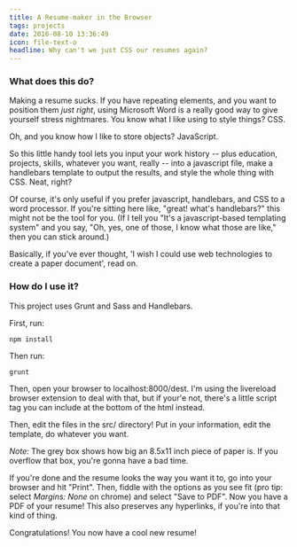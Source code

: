 ```yaml
---
title: A Resume-maker in the Browser
tags: projects
date: 2016-08-10 13:36:49
icon: file-text-o
headline: Why can't we just CSS our resumes again?
---
```

### What does this do?

Making a resume sucks. If you have repeating elements, and you want to position them _just right_, using Microsoft Word is a really good way to give yourself stress nightmares. You know what I like using to style things? CSS.

Oh, and you know how I like to store objects? JavaScript.

So this little handy tool lets you input your work history -- plus education, projects, skills, whatever you want, really -- into a javascript file, make a handlebars template to output the results, and style the whole thing with CSS. Neat, right?

Of course, it's only useful if you prefer javascript, handlebars, and CSS to a word processor. If you're sitting here like, "great! what's handlebars?" this might not be the tool for you. (If I tell you "It's a javascript-based templating system" and you say, "Oh, yes, one of those, I know what those are like," then you can stick around.)

Basically, if you've ever thought, 'I wish I could use web technologies to create a paper document', read on.

### How do I use it?

This project uses Grunt and Sass and Handlebars.

First, run:
```
npm install
```

Then run:
```
grunt
```

Then, open your browser to localhost:8000/dest. I'm using the livereload browser extension to deal with that, but if your'e not, there's a little script tag you can include at the bottom of the html instead.

Then, edit the files in the src/ directory! Put in your information, edit the template, do whatever you want. 

*Note:* The grey box shows how big an 8.5x11 inch piece of paper is. If you overflow that box, you're gonna have a bad time. 

If you're done and the resume looks the way you want it to, go into your browser and hit "Print". Then, fiddle with the options as you see fit (pro tip: select *Margins: None* on chrome) and select "Save to PDF". Now you have a PDF of your resume! This also preserves any hyperlinks, if you're into that kind of thing.

Congratulations! You now have a cool new resume!
